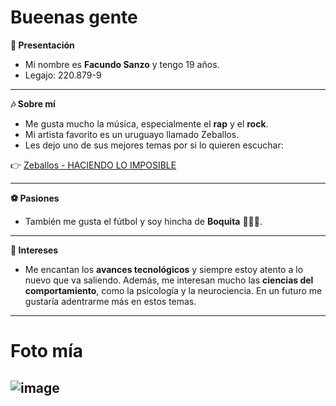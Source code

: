 
# Bueenas gente

**👋 Presentación**
- Mi nombre es **Facundo Sanzo** y tengo 19 años.
- Legajo: 220.879-9
---
**🎶 Sobre mí**
- Me gusta mucho la música, especialmente el **rap** y el **rock**.
- Mi artista favorito es un uruguayo llamado Zeballos.
- Les dejo uno de sus mejores temas por si lo quieren escuchar:

👉 [Zeballos - HACIENDO LO IMPOSIBLE](https://youtu.be/Jo5yB2JHLIs?si=RLfvAcutquYIv9QS)

---
**⚽ Pasiones**
- También me gusta el fútbol y soy hincha de **Boquita** 💙💛💙.
---
**🧠 Intereses**
- Me encantan los **avances tecnológicos** y siempre estoy atento a lo nuevo que va saliendo.
Además, me interesan mucho las **ciencias del comportamiento**, como la psicología y la neurociencia.
En un futuro me gustaría adentrarme más en estos temas.
---
# Foto mía
![image](https://github.com/user-attachments/assets/0dc1b3c5-77b2-44e0-9276-3879931ab36a)
---
